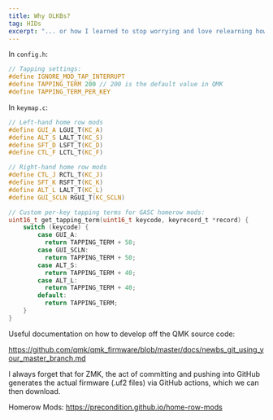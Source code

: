 ```yaml
---
title: Why OLKBs?
tag: HIDs
excerpt: "... or how I learned to stop worrying and love relearning how to type."
---
```


In `config.h`:
```c
// Tapping settings:
#define IGNORE_MOD_TAP_INTERRUPT
#define TAPPING_TERM 200 // 200 is the default value in QMK
#define TAPPING_TERM_PER_KEY
```

In `keymap.c`:
```c
// Left-hand home row mods
#define GUI_A LGUI_T(KC_A)
#define ALT_S LALT_T(KC_S)
#define SFT_D LSFT_T(KC_D)
#define CTL_F LCTL_T(KC_F)

// Right-hand home row mods
#define CTL_J RCTL_T(KC_J)
#define SFT_K RSFT_T(KC_K)
#define ALT_L LALT_T(KC_L)
#define GUI_SCLN RGUI_T(KC_SCLN)
```

```c
// Custom per-key tapping terms for GASC homerow mods:
uint16_t get_tapping_term(uint16_t keycode, keyrecord_t *record) {
    switch (keycode) {
        case GUI_A:
          return TAPPING_TERM + 50;
        case GUI_SCLN:
          return TAPPING_TERM + 50;
        case ALT_S:
          return TAPPING_TERM + 40;
        case ALT_L:
          return TAPPING_TERM + 40;
        default:
          return TAPPING_TERM;
    }
}
```
Useful documentation on how to develop off the QMK source code:

https://github.com/qmk/qmk_firmware/blob/master/docs/newbs_git_using_your_master_branch.md


I always forget that for ZMK, the act of committing and pushing into GitHub generates the actual firmware (.uf2 files) via GitHub actions, which we can then download. 

Homerow Mods:
https://precondition.github.io/home-row-mods